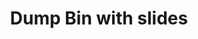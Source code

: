 ---
ee_id: '4357'
site: '1'
type: '2'
long_id: "2016-058\tDump Bin with slides"
url: 2016-058-dump-bin-with-slides
year: '2016'
medium: Palay Display Industries folding dump table, Fuck Negativity Slides (SRF-032)
commission:
add_credit:
dims: 30.75 x 47 x 24 in
pitch:
ps:
live_url:
related: "[4305] [2015-164-fuck-negativity-slides-srf-032] 2015-164 Fuck Negativity
  Slides (SRF-032)"
title: Dump Bin with slides
youtube:
imgs: dunks-slides-2016-058-full-database-ih.jpg
subheading:
year2: '2016'
download:
add_credits:
related_code:
! '':
layout: things-i-made
---